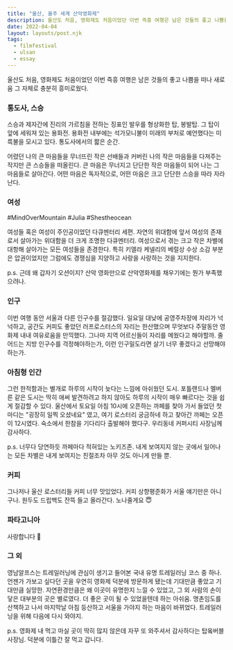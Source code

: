 ```yaml
---
title: "울산, 울주 세계 산악영화제"
description: 울산도 처음, 영화제도 처음이었던 이번 즉흥 여행은 남은 것들의 좋고 나쁨을 떠나 새로움 그 자체로 충분히 흥미로웠다.
date: 2022-04-04
layout: layouts/post.njk
tags:
  - filmfestival
  - ulsan
  - essay
---
```


울산도 처음, 영화제도 처음이었던 이번 즉흥 여행은 남은 것들의 좋고 나쁨을 떠나 새로움 그 자체로 충분히 흥미로웠다.

### 통도사, 스승

스승과 제자간에 진리의 가르침을 전하는 징표인 발우를 형상화한 탑, 봉발탑. 그 탑이 앞에 세워져 있는 용화전. 용화전 내부에는 석가모니불이 미래의 부처로 예언했다는 미륵불을 모시고 있다. 통도사에서의 짧은 순간.

어렸던 나의 큰 마음들을 무너뜨린 작은 선배들과 커버린 나의 작은 마음들을 다져주는 작지만 큰 스승들을 떠올린다. 큰 마음은 무너지고 단단한 작은 마음들이 되어 나는 그 마음들로 살아간다. 어떤 마음은 독자적으로, 어떤 마음은 크고 단단한 스승을 따라 자라난다.

### 여성

#MindOverMountain #Julia #Shestheocean

여성들 혹은 여성이 주인공이었던 다큐멘터리 세편. 자연의 위대함에 앞서 여성의 존재로서 살아가는 위대함을 더 크게 조명한 다큐멘터리. 여성으로서 겪는 크고 작은 차별에 대항해 살아가는 모든 여성들을 존경한다. 특히 키엘라 케넬리의 베럴상 수상 소감 부분은 압권이었지만 그럼에도 경쟁심을 지양하고 사랑을 사랑하는 것을 지지한다.

p.s. 근데 왜 갑자기 오션이지? 산악 영화만으로 산악영화제를 채우기에는 뭔가 부족했으려나.

### 인구

이번 여행 동안 서울과 다른 인구수를 절감했다. 일요일 대낮에 공영주차장에 자리가 넉넉하고, 공간도 커피도 좋았던 러프로스터스의 자리는 한산했으며 무엇보다 주말동안 영화제 내내 여유로움을 만끽했다. 그나마 지역 어르신들이 자리를 메웠다고 해야할까. 줄어드는 지방 인구수를 걱정해야하는가, 이런 인구밀도라면 살기 너무 좋겠다고 선망해야하는가.

### 아침형 인간

그런 한적함과는 별개로 하루의 시작이 늦다는 느낌에 아쉬웠던 도시. 포틀랜드나 멜버른 같은 도시는 딱히 애써 발견하려고 하지 않아도 하루의 시작이 매우 빠르다는 것을 쉽게 절감할 수 있다. 울산에서 토요일 아침 10시에 오픈하는 까페를 찾아 가서 들었던 첫 마디는 "굉장히 일찍 오셨네요" 였고, 여기 로스터리 궁금하네 하고 찾아간 까페는 오픈이 12시였다. 숙소에서 한참을 기다리다 출발해야 했다구. 우리동네 커퍼시티 사장님께 감사하다.

p.s. 너무다 당연하듯 까페마다 적혀있는 노키즈존. 내게 보여지지 않는 곳에서 일어나는 모든 차별은 내게 보여지는 친절조차 아무 것도 아니게 만들 뿐.

### 커피

그나저나 울산 로스터리들 커피 너무 맛있었다. 커피 상향평준화가 서울 얘기만은 아니구나. 원두도 드립백도 잔뜩 들고 올라간다. 노나줄게요 😇

### 파타고니아

사랑합니다 💙

### 그 외

영남알프스는 트레일러닝에 관심이 생기고 들어본 국내 유명 트레일러닝 코스 중 하나. 언젠가 가보고 싶다던 곳을 우연히 영화제 덕분에 방문하게 됐는데 기대만큼 좋았고 기대만큼 실망한. 자연환경만큼은 왜 이곳이 유명한지 느낄 수 있었고, 그 외 사람의 손이 닿은 대부분의 곳은 별로였다. 더 좋은 곳이 될 수 있었을텐데 하는 아쉬움. 명촌임도를 산책하고 나서 마지막날 아침 등산하고 서울을 가야지 하는 마음이 바뀌었다. 트레일러닝을 위해 다음에 다시 와야지.

p.s. 영화제 내 먹고 마실 곳이 딱히 많지 않은데 자꾸 또 와주셔서 감사하다는 탑옼버블 사장님. 덕분에 이틀간 잘 먹고 갑니다.